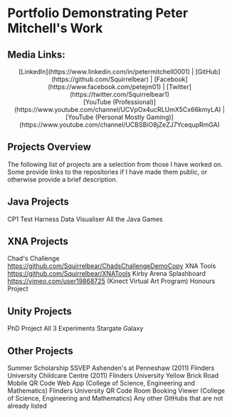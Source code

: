 # Portfolio Demonstrating Peter Mitchell's Work

## Media Links:
<p align="center">[LinkedIn](https://www.linkedin.com/in/petermitchell0001) | [GitHub](https://github.com/Squirrelbear) | [Facebook](https://www.facebook.com/petejm01) | [Twitter](https://twitter.com/Squirrelbear1) <br/> [YouTube (Professional)](https://www.youtube.com/channel/UCVpOx4ucRLUmX5Cx66kmyLA) | [YouTube (Personal Mostly Gaming)](https://www.youtube.com/channel/UCBSBiO8jZeZJ7YcequpRmGA)</p>

## Projects Overview

The following list of projects are a selection from those I have worked on. Some provide links to the repositories if I have made them public, or otherwise provide a brief description. 

## Java Projects

CP1 Test Harness
Data Visualiser
All the Java Games

## XNA Projects

Chad's Challenge https://github.com/Squirrelbear/ChadsChallengeDemoCopy
XNA Tools https://github.com/Squirrelbear/XNATools
Kirby Arena
Splashboard https://vimeo.com/user19868725
(Kinect Virtual Art Program)
Honours Project

## Unity Projects

PhD Project All 3 Experiments
Stargate Galaxy

## Other Projects

Summer Scholarship SSVEP
Ashenden's at Penneshaw (2011)
Flinders University Childcare Centre (2011)
Flinders University Yellow Brick Road Mobile QR Code Web App (College of Science, Engineering and Mathematics)
Flinders University QR Code Room Booking Viewer (College of Science, Engineering and Mathematics)
Any other GitHubs that are not already listed
